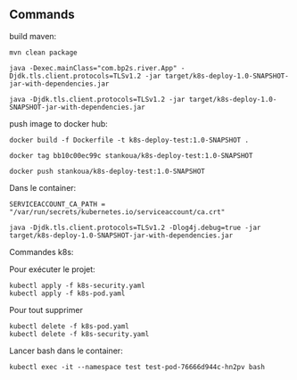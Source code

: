 ## Commands

build maven:

```
mvn clean package

java -Dexec.mainClass="com.bp2s.river.App" -Djdk.tls.client.protocols=TLSv1.2 -jar target/k8s-deploy-1.0-SNAPSHOT-jar-with-dependencies.jar

java -Djdk.tls.client.protocols=TLSv1.2 -jar target/k8s-deploy-1.0-SNAPSHOT-jar-with-dependencies.jar
```

push image to docker hub:

```
docker build -f Dockerfile -t k8s-deploy-test:1.0-SNAPSHOT .

docker tag bb10c00ec99c stankoua/k8s-deploy-test:1.0-SNAPSHOT

docker push stankoua/k8s-deploy-test:1.0-SNAPSHOT
```

Dans le container:

```
SERVICEACCOUNT_CA_PATH = "/var/run/secrets/kubernetes.io/serviceaccount/ca.crt"

java -Djdk.tls.client.protocols=TLSv1.2 -Dlog4j.debug=true -jar target/k8s-deploy-1.0-SNAPSHOT-jar-with-dependencies.jar
```


Commandes k8s:

Pour exécuter le projet:

```
kubectl apply -f k8s-security.yaml
kubectl apply -f k8s-pod.yaml
```

Pour tout supprimer

```
kubectl delete -f k8s-pod.yaml
kubectl delete -f k8s-security.yaml
```

Lancer bash dans le container:

```
kubectl exec -it --namespace test test-pod-76666d944c-hn2pv bash
```
